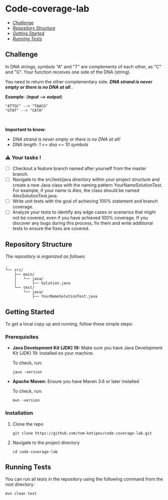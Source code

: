 ﻿# Code-coverage-lab

- [*Challenge*](#challenge)
- [*Repository Structure*](#repository-structure)
- [*Getting Started*](#getting-started)
- [*Running Tests*](#running-tests)

## Challenge

In DNA strings, symbols "A" and "T" are complements of each other, as "C" and "G". Your function receives one side of
the DNA (string).

You need to return the other complementary side. ***DNA strand is never empty or there is no DNA at all .***

**Example**: (***input --> output***)

```
"ATTGC" --> "TAACG"
"GTAT" --> "CATA"
```

<br>

**Important to know:**

* *DNA strand is never empty or there is no DNA at all!*
* *DNA length: 1 <= dna <= 10 symbols*

### ⚠️ Your tasks !

- [ ] Checkout a feature branch named after yourself from the master branch.
- [ ] Navigate to the src/test/java directory within your project structure and create a new Java class with the naming pattern YourNameSolutionTest. For example, if your name is Alex, the class should be named AlexSolutionTest.java.
- [ ] Write unit tests with the goal of achieving 100% statement and branch coverage.
- [ ] Analyze your tests to identify any edge cases or scenarios that might not be covered, even if you have achieved 100% coverage.
  If you discover any bugs during this process, fix them and write additional tests to ensure the fixes are covered.

## Repository Structure

*The repository is organized as follows:*

    . 
    └── src/ 
        ├── main/ 
        │ 	└── java/ 
        │ 		├── Solution.java
        └── test/ 
            └── java/ 
                ├── YourNameSolutionTest.java

## Getting Started

To get a local copy up and running, follow these simple steps:

### Prerequisites

* **Java Development Kit (JDK) 19:** Make sure you have Java Development Kit (JDK) 19: installed on your machine.

  To check, run:

      java -version

<bt>

* **Apache Maven:** Ensure you have Maven 3.6 or later installed

  To check, run:

      mvn -version

### Installation

1. Clone the repo

       git clone https://github.com/tom-ketipov/code-coverage-lab.git

2. Navigate to the project directory

       cd code-coverage-lab

## Running Tests

You can run all tests in the repository using the following command from the root directory:

	mvn clean test





